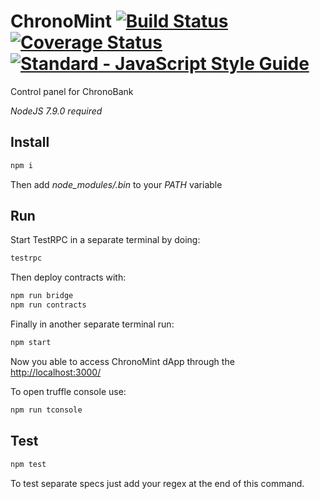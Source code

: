 # ChronoMint [![Build Status](https://travis-ci.org/ChronoBank/ChronoMint.svg?branch=master)](https://travis-ci.org/ChronoBank/ChronoMint) [![Coverage Status](https://coveralls.io/repos/github/ChronoBank/ChronoMint/badge.svg)](https://coveralls.io/github/ChronoBank/ChronoMint) [![Standard - JavaScript Style Guide](https://img.shields.io/badge/code_style-standard-brightgreen.svg)](https://standardjs.com)
Control panel for ChronoBank

*NodeJS 7.9.0 required*

## Install
```bash
npm i
```
Then add *node_modules/.bin* to your *PATH* variable

## Run
Start TestRPC in a separate terminal by doing:
```bash
testrpc
```

Then deploy contracts with:
```bash
npm run bridge
npm run contracts
```

Finally in another separate terminal run:
```bash
npm start
```

Now you able to access ChronoMint dApp through the [http://localhost:3000/](http://localhost:3000/)

To open truffle console use:
```bash
npm run tconsole
```

## Test
```bash
npm test
```
To test separate specs just add your regex at the end of this command.